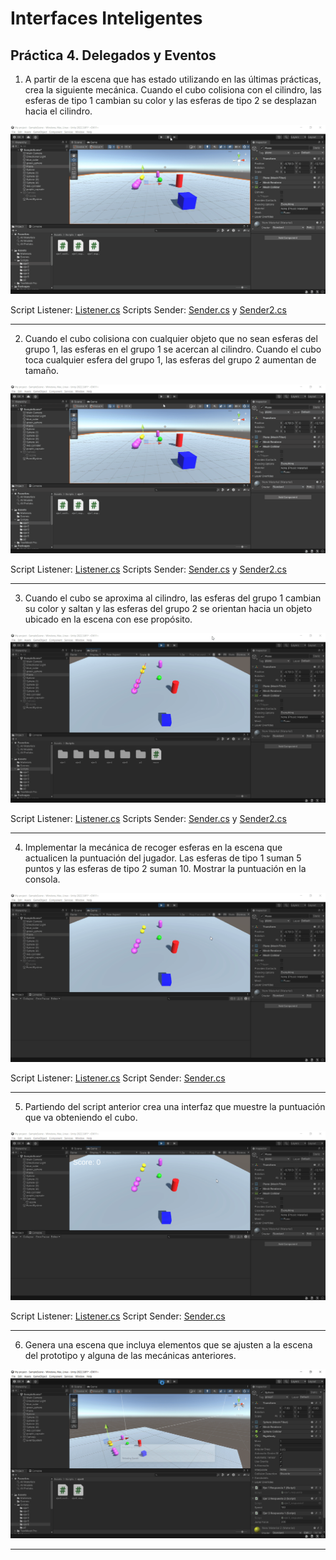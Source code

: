 # Interfaces Inteligentes
## Práctica 4. Delegados y Eventos

1. A partir de la escena que has estado utilizando en las últimas prácticas, crea la siguiente mecánica. Cuando el cubo colisiona con el cilindro, las esferas de tipo 1 cambian su color y las esferas de tipo 2 se desplazan hacia el cilindro.

![Ejercicio1](gifs/Ejercicio1.gif)

Script Listener: [Listener.cs](scripts/ejer1/ejer1_notificador.cs)
Scripts Sender: [Sender.cs](scripts/ejer1/ejer1_respuesta.cs) y [Sender2.cs](scripts/ejer1/ejer1_respuesta1.cs)

---

2. Cuando el cubo colisiona con cualquier objeto que no sean esferas del grupo 1, las esferas en el grupo 1 se acercan al cilindro. Cuando el cubo toca cualquier esfera del grupo 1, las esferas del grupo 2 aumentan de tamaño.

![Ejercicio2](gifs/Ejercicio2.gif)

Script Listener: [Listener.cs](scripts/ejer2/ejer2_notificador.cs)
Scripts Sender: [Sender.cs](scripts/ejer2/ejer2_respuesta.cs) y [Sender2.cs](scripts/ejer2/ejer2_respuesta1.cs)

---

3. Cuando el cubo se aproxima al cilindro, las esferas del grupo 1 cambian su color y saltan y las esferas del grupo 2 se orientan hacia un objeto ubicado en la escena con ese propósito. 

![Ejercicio3](gifs/Ejercicio3.gif)

Script Listener: [Listener.cs](scripts/ejer3/ejer3_notificador.cs)
Scripts Sender: [Sender.cs](scripts/ejer3/ejer3_respuesta.cs) y [Sender2.cs](scripts/ejer3/ejer3_respuesta1.cs)

---

4. Implementar la mecánica de recoger esferas en la escena que actualicen la puntuación del jugador. Las esferas de tipo 1 suman 5 puntos y las esferas de tipo 2 suman 10. Mostrar la puntuación en la consola.

![Ejercicio4](gifs/Ejercicio4.gif)

Script Listener: [Listener.cs](scripts/ejer4/ejer4_notificador.cs)
Script Sender: [Sender.cs](scripts/ejer4/ejer4_respuesta.cs)

---

5. Partiendo del script anterior crea una interfaz que muestre la puntuación que va obteniendo el cubo. 

![Ejercicio5](gifs/Ejercicio5.gif)

Script Listener: [Listener.cs](scripts/ejer5/ejer5_notificador.cs)
Script Sender: [Sender.cs](scripts/ejer5/ejer5_respuesta.cs)

---

6. Genera una escena que incluya elementos que se ajusten a la escena del prototipo y alguna de las mecánicas anteriores.

![Ejercicio6](gifs/Ejercicio6.gif)

---
